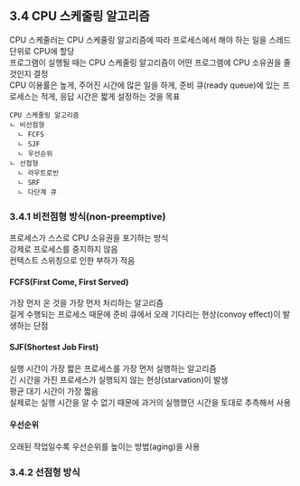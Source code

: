 ## 3.4 CPU 스케줄링 알고리즘  
CPU 스케줄러는 CPU 스케줄링 알고리즘에 따라 프로세스에서 해야 하는 일을 스레드 단위로 CPU에 할당  
프로그램이 실행될 때는 CPU 스케줄링 알고리즘이 어떤 프로그램에 CPU 소유권을 줄것인지 결정  
CPU 이용률은 높게, 주어진 시간에 많은 일을 하게, 준비 큐(ready queue)에 있는 프로세스는 적게, 응답 시간은 짧게 설정하는 것을 목표  
```
CPU 스케줄링 알고리즘
ㄴ 비선점형
  ㄴ FCFS
  ㄴ SJF
  ㄴ 우선순위
ㄴ 선점형
  ㄴ 라우트로빈
  ㄴ SRF
  ㄴ 다단계 큐
```

### 3.4.1 비전점형 방식(non-preemptive)  
프로세스가 스스로 CPU 소유권을 포기하는 방식  
강제로 프로세스를 중지하지 않음  
컨텍스트 스위칭으로 인한 부하가 적음  

#### FCFS(First Come, First Served)  
가장 먼저 온 것을 가장 먼저 처리하는 알고리즘  
길게 수행되는 프로세스 때문에 준비 큐에서 오래 기다리는 현상(convoy effect)이 발생하는 단점  

#### SJF(Shortest Job First)  
실행 시간이 가장 짧은 프로세스를 가장 먼저 실행하는 알고리즘  
긴 시간을 가진 프로세스가 실행되지 않는 현상(starvation)이 발생  
평균 대기 시간이 가장 짧음  
실제로는 실행 시간을 알 수 없기 때문에 과거의 실행했던 시간을 토대로 추측해서 사용  

#### 우선순위  
오래된 작업일수록 우선순위를 높이는 방법(aging)을 사용  

### 3.4.2 선점형 방식  